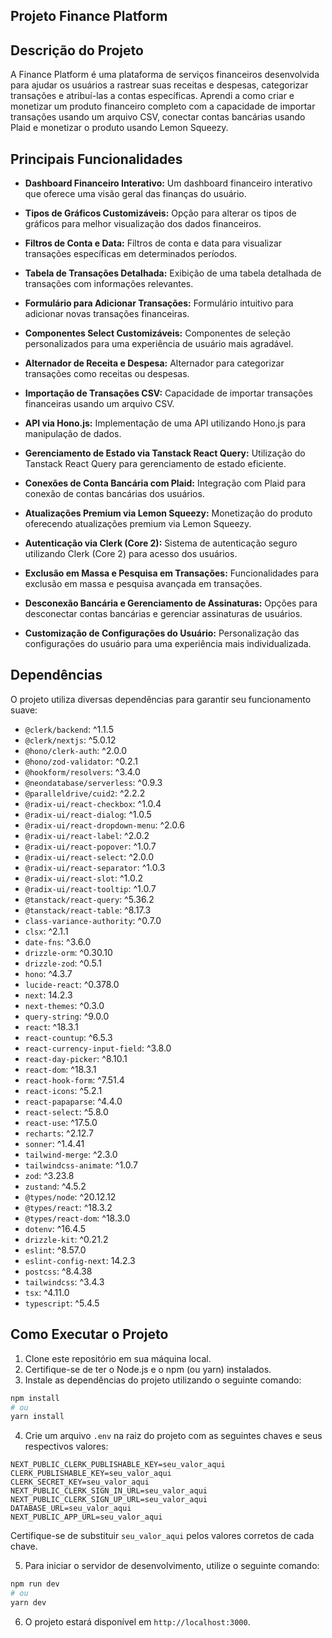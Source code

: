 ## Projeto Finance Platform

## Descrição do Projeto

A Finance Platform é uma plataforma de serviços financeiros desenvolvida para ajudar os usuários a rastrear suas receitas e despesas, categorizar transações e atribuí-las a contas específicas. Aprendi a como criar e monetizar um produto financeiro completo com a capacidade de importar transações usando um arquivo CSV, conectar contas bancárias usando Plaid e monetizar o produto usando Lemon Squeezy.

## Principais Funcionalidades

- **Dashboard Financeiro Interativo:** Um dashboard financeiro interativo que oferece uma visão geral das finanças do usuário.

- **Tipos de Gráficos Customizáveis:** Opção para alterar os tipos de gráficos para melhor visualização dos dados financeiros.

- **Filtros de Conta e Data:** Filtros de conta e data para visualizar transações específicas em determinados períodos.

- **Tabela de Transações Detalhada:** Exibição de uma tabela detalhada de transações com informações relevantes.

- **Formulário para Adicionar Transações:** Formulário intuitivo para adicionar novas transações financeiras.

- **Componentes Select Customizáveis:** Componentes de seleção personalizados para uma experiência de usuário mais agradável.

- **Alternador de Receita e Despesa:** Alternador para categorizar transações como receitas ou despesas.

- **Importação de Transações CSV:** Capacidade de importar transações financeiras usando um arquivo CSV.

- **API via Hono.js:** Implementação de uma API utilizando Hono.js para manipulação de dados.

- **Gerenciamento de Estado via Tanstack React Query:** Utilização do Tanstack React Query para gerenciamento de estado eficiente.

- **Conexões de Conta Bancária com Plaid:** Integração com Plaid para conexão de contas bancárias dos usuários.

- **Atualizações Premium via Lemon Squeezy:** Monetização do produto oferecendo atualizações premium via Lemon Squeezy.

- **Autenticação via Clerk (Core 2):** Sistema de autenticação seguro utilizando Clerk (Core 2) para acesso dos usuários.

- **Exclusão em Massa e Pesquisa em Transações:** Funcionalidades para exclusão em massa e pesquisa avançada em transações.

- **Desconexão Bancária e Gerenciamento de Assinaturas:** Opções para desconectar contas bancárias e gerenciar assinaturas de usuários.

- **Customização de Configurações do Usuário:** Personalização das configurações do usuário para uma experiência mais individualizada.

## Dependências

O projeto utiliza diversas dependências para garantir seu funcionamento suave:

- `@clerk/backend`: ^1.1.5
- `@clerk/nextjs`: ^5.0.12
- `@hono/clerk-auth`: ^2.0.0
- `@hono/zod-validator`: ^0.2.1
- `@hookform/resolvers`: ^3.4.0
- `@neondatabase/serverless`: ^0.9.3
- `@paralleldrive/cuid2`: ^2.2.2
- `@radix-ui/react-checkbox`: ^1.0.4
- `@radix-ui/react-dialog`: ^1.0.5
- `@radix-ui/react-dropdown-menu`: ^2.0.6
- `@radix-ui/react-label`: ^2.0.2
- `@radix-ui/react-popover`: ^1.0.7
- `@radix-ui/react-select`: ^2.0.0
- `@radix-ui/react-separator`: ^1.0.3
- `@radix-ui/react-slot`: ^1.0.2
- `@radix-ui/react-tooltip`: ^1.0.7
- `@tanstack/react-query`: ^5.36.2
- `@tanstack/react-table`: ^8.17.3
- `class-variance-authority`: ^0.7.0
- `clsx`: ^2.1.1
- `date-fns`: ^3.6.0
- `drizzle-orm`: ^0.30.10
- `drizzle-zod`: ^0.5.1
- `hono`: ^4.3.7
- `lucide-react`: ^0.378.0
- `next`: 14.2.3
- `next-themes`: ^0.3.0
- `query-string`: ^9.0.0
- `react`: ^18.3.1
- `react-countup`: ^6.5.3
- `react-currency-input-field`: ^3.8.0
- `react-day-picker`: ^8.10.1
- `react-dom`: ^18.3.1
- `react-hook-form`: ^7.51.4
- `react-icons`: ^5.2.1
- `react-papaparse`: ^4.4.0
- `react-select`: ^5.8.0
- `react-use`: ^17.5.0
- `recharts`: ^2.12.7
- `sonner`: ^1.4.41
- `tailwind-merge`: ^2.3.0
- `tailwindcss-animate`: ^1.0.7
- `zod`: ^3.23.8
- `zustand`: ^4.5.2
- `@types/node`: ^20.12.12
- `@types/react`: ^18.3.2
- `@types/react-dom`: ^18.3.0
- `dotenv`: ^16.4.5
- `drizzle-kit`: ^0.21.2
- `eslint`: ^8.57.0
- `eslint-config-next`: 14.2.3
- `postcss`: ^8.4.38
- `tailwindcss`: ^3.4.3
- `tsx`: ^4.11.0
- `typescript`: ^5.4.5

## Como Executar o Projeto

1. Clone este repositório em sua máquina local.
2. Certifique-se de ter o Node.js e o npm (ou yarn) instalados.
3. Instale as dependências do projeto utilizando o seguinte comando:

```bash
npm install
# ou
yarn install
```

4. Crie um arquivo `.env` na raiz do projeto com as seguintes chaves e seus respectivos valores:

```env
NEXT_PUBLIC_CLERK_PUBLISHABLE_KEY=seu_valor_aqui
CLERK_PUBLISHABLE_KEY=seu_valor_aqui
CLERK_SECRET_KEY=seu_valor_aqui
NEXT_PUBLIC_CLERK_SIGN_IN_URL=seu_valor_aqui
NEXT_PUBLIC_CLERK_SIGN_UP_URL=seu_valor_aqui
DATABASE_URL=seu_valor_aqui
NEXT_PUBLIC_APP_URL=seu_valor_aqui
```

Certifique-se de substituir `seu_valor_aqui` pelos valores corretos de cada chave.

5. Para iniciar o servidor de desenvolvimento, utilize o seguinte comando:

```bash
npm run dev
# ou
yarn dev
```

6. O projeto estará disponível em `http://localhost:3000`.
